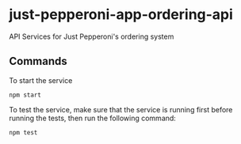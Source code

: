 # just-pepperoni-app-ordering-api
API Services for Just Pepperoni's ordering system 

## Commands

To start the service
```
npm start
```

To test the service, make sure that the service is running first before running the tests, then run the following command:
```
npm test
```
